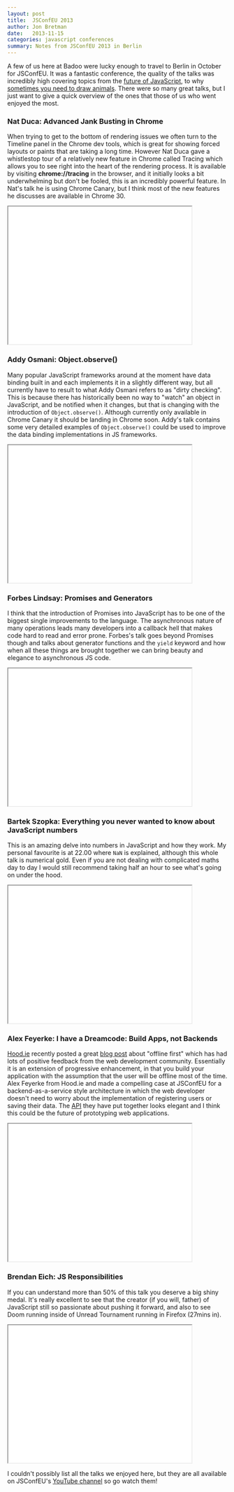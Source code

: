 ```yaml
---
layout: post
title:  JSConfEU 2013
author: Jon Bretman
date:   2013-11-15
categories: javascript conferences
summary: Notes from JSConfEU 2013 in Berlin
---
```


A few of us here at Badoo were lucky enough to travel to Berlin in October for JSConfEU. It was a fantastic conference, the quality of the talks was incredibly high covering topics from the [future of JavaScript](http://www.youtube.com/watch?v=IXIkTrq3Rgg), to why [sometimes you need to draw animals](http://www.youtube.com/watch?v=qaLcnzs1hcI). There were so many great talks, but I just want to give a quick overview of the ones that those of us who went enjoyed the most.

### Nat Duca: Advanced Jank Busting in Chrome

When trying to get to the bottom of rendering issues we often turn to the Timeline panel in the Chrome dev tools, which is great for showing forced layouts or paints that are taking a long time. However Nat Duca gave a whistlestop tour of a relatively new feature in Chrome called Tracing which allows you to see right into the heart of the rendering process. It is available by visiting **chrome://tracing** in the browser, and it initially looks a bit underwhelming but don't be fooled, this is an incredibly powerful feature. In Nat's talk he is using Chrome Canary, but I think most of the new features he discusses are available in Chrome 30.

<iframe class="video" width="420" height="315" src="//www.youtube.com/embed/8S_Vlq3jLZ0"> </iframe>

### Addy Osmani: Object.observe()

Many popular JavaScript frameworks around at the moment have data binding built in and each implements it in a slightly different way, but all currently have to result to what Addy Osmani refers to as "dirty checking". This is because there has historically been no way to "watch" an object in JavaScript, and be notified when it changes, but that is changing with the introduction of `Object.observe()`. Although currently only available in Chrome Canary it should be landing in Chrome soon. Addy's talk contains some very detailed examples of `Object.observe()` could be used to improve the data binding implementations in JS frameworks.

<iframe class="video" width="420" height="315" src="//www.youtube.com/embed/mfOh-J-9BY0"> </iframe>

### Forbes Lindsay: Promises and Generators

I think that the introduction of Promises into JavaScript has to be one of the biggest single improvements to the language. The asynchronous nature of many operations leads many developers into a callback hell that makes code hard to read and error prone. Forbes's talk goes beyond Promises though and talks about generator functions and the `yield` keyword and how when all these things are brought together we can bring beauty and elegance to asynchronous JS code.

<iframe class="video" width="420" height="315" src="//www.youtube.com/embed/qbKWsbJ76-s"> </iframe>


### Bartek Szopka: Everything you never wanted to know about JavaScript numbers

This is an amazing delve into numbers in JavaScript and how they work. My personal favourite is at 22.00 where `NaN` is explained, although this whole talk is numerical gold. Even if you are not dealing with complicated maths day to day I would still recommend taking half an hour to see what's going on under the hood.

<iframe class="video" width="420" height="315" src="//www.youtube.com/embed/MqHDDtVYJRI"> </iframe>


### Alex Feyerke: I have a Dreamcode: Build Apps, not Backends

[Hood.ie](http://hood.ie/) recently posted a great [blog post](http://blog.hood.ie/2013/11/say-hello-to-offline-first/) about "offline first" which has had lots of positive feedback from the web development community. Essentially it is an extension of progressive enhancement, in that you build your application with the assumption that the user will be offline most of the time. Alex Feyerke from Hood.ie and made a compelling case at JSConfEU for a backend-as-a-service style architecture in which the web developer doesn't need to worry about the implementation of registering users or saving their data. The [API](http://hood.ie/#docs) they have put together looks elegant and I think this could be the future of prototyping web applications.

<iframe class="video" width="420" height="315" src="//www.youtube.com/embed/ARophKqA4E0"> </iframe>

### Brendan Eich: JS Responsibilities

If you can understand more than 50% of this talk you deserve a big shiny medal. It's really excellent to see that the creator (if you will, father) of JavaScript still so passionate about pushing it forward, and also to see Doom running inside of Unread Tournament running in Firefox (27mins in).

<iframe class="video" width="420" height="315" src="//www.youtube.com/embed/IXIkTrq3Rgg"> </iframe>

I couldn't possibly list all the talks we enjoyed here, but they are all available on JSConfEU's [YouTube channel](http://www.youtube.com/playlist?list=UUzoVCacndDCfGDf41P-z0iA) so go watch them!